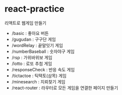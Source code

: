 # react-practice
리액트로 웹게임 만들기

- /basic : 좋아요 버튼
- /gugudan : 구구단 게임
- /wordRelay : 끝말잇기 게임
- /numberBaseball : 숫자야구 게임
- /rsp : 가위바위보 게임
- /lotto : 로또 추첨 게임
- /responseCheck : 반응 속도 게임
- /tictactoe : 틱택토(삼목) 게임
- /minesearch : 지뢰찾기 게임
- /react-router : 라우터로 모든 게임을 연결한 페이지 만들기
